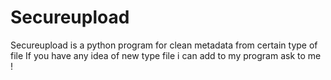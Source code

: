 # Secureupload
Secureupload is a python program for clean metadata from certain type of file
If you have any idea of new type file i can add to my program ask to me !
